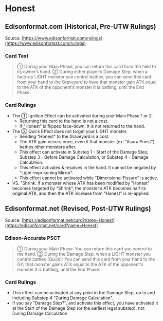 # Honest

## Edisonformat.com (Historical, Pre-UTW Rulings)

Source: [https://www.edisonformat.com/rulings](https://www.edisonformat.com/rulings)

### Card Text

> ① During your Main Phase, you can return this card from the field to its owner’s hand. ② During either player’s Damage Step, when a face-up LIGHT monster you control battles, you can send this card from your hand to the Graveyard to have that monster gain ATK equal to the ATK of the opponent’s monster it is battling, until the End Phase.

### Card Rulings

*   The ① Ignition Effect can be activated during your Main Phase 1 or 2.
    *   Returning this card to the hand is not a cost.
    *   If "Honest" is flipped face-down, it is not returned to the hand.
*   The ② Quick Effect does not target your LIGHT monster.
    *   Sending "Honest" to the Graveyard is a cost.
    *   The ATK gain occurs once, even if that monster (ex: "Asura Priest") battles other monsters after.
    *   This effect can activate in Substep 1 - Start of the Damage Step, Substep 3 - Before Damage Calculation, or Substep 4 - Damage Calculation.
    *   This effect activates & resolves in the hand. It cannot be negated by "Light-Imprisoning Mirror".
    *   This effect cannot be activated while "Dimensional Fissure" is active.
*   VS. "Shrink: If a monster whose ATK has been modified by "Honest" becomes targeted by "Shrink", the monster’s ATK becomes half its original ATK, and then the ATK increase from "Honest" is re-applied.

## Edisonformat.net (Revised, Post-UTW Rulings)

Source: [https://edisonformat.net/card?name=Honest](https://edisonformat.net/card?name=Honest)

### Edison-Accurate PSCT

> ① During your Main Phase: You can return this card you control to the hand.
> ② During the Damage Step, when a LIGHT monster you control battles (Quick):
> You can send this card from your hand to the GY; that monster gains ATK equal to the ATK of the opponent's monster it is battling, until the End Phase.

### Card Rulings

*   This effect can be activated at any point in the Damage Step, up to and including Substep 4 "During Damage Calculation".
*   If you say "Damage Step?", and activate this effect, you have activated it at the Start of the Damage Step (or the earliest legal substep), not During Damage Calculation.
            